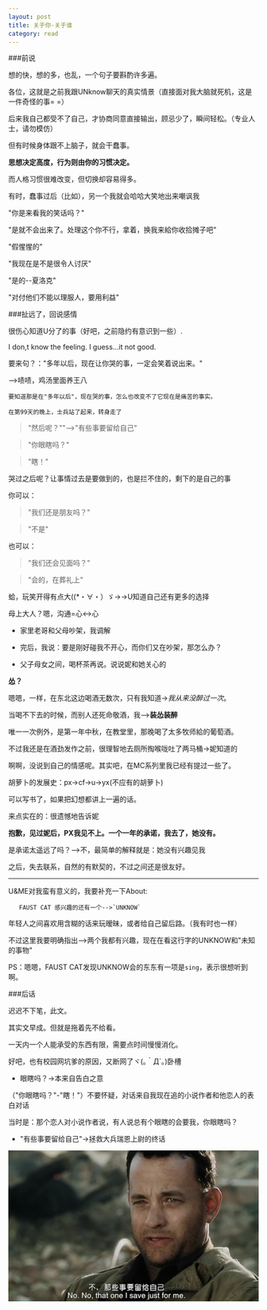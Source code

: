 ```yaml
---
layout: post
title: 关于你-关于谁
category: read
---
```

###前说

想的快，想的多，也乱，一个句子要斟酌许多遍。

各位，这就是之前我跟UNknow聊天的真实情景（直接面对我大脑就死机，这是一件奇怪的事= =）

后来我自己都受不了自己，才协商同意直接输出，顾忌少了，瞬间轻松。（专业人士，请勿模仿）

但有时候身体跟不上脑子，就会干蠢事。

**思想决定高度，行为则由你的习惯决定。**

而人格习惯很难改变，但切换却容易得多。

有时，蠢事过后（比如），另一个我就会哈哈大笑地出来嘲讽我

"你是来看我的笑话吗？"

"是就不会出来了。处理这个你不行，拿着，换我来給你收拾摊子吧"

"假惺惺的"

"我现在是不是很令人讨厌"

"是的--夏洛克"

"对付他们不能以理服人，要用利益"


###扯远了，回说感情

很伤心知道U分了的事（好吧，之前隐约有意识到一些）.

I don,t know the feeling. I guess...it not good.

要来句？："多年以后，现在让你哭的事，一定会笑着说出来。"

-->啧啧，鸡汤里面养王八 

`要知道那是在"多年以后"，现在哭的事，怎么也改变不了它现在是痛苦的事实。`

`在第99天的晚上，士兵站了起来，转身走了`

>"然后呢？""-->"有些事要留给自己"

>"你眼瞎吗？"
 
>"瞎！"


哭过之后呢？让事情过去是要做到的，也是拦不住的，剩下的是自己的事

你可以：

>"我们还是朋友吗？"
       
>"不是"

也可以：

>"我们还会见面吗？"
        
>"会的，在葬礼上"

蛤，玩笑开得有点大((*・∀・）ゞ→→U知道自己还有更多的选择

母上大人？嗯，沟通=心<->心

- 家里老哥和父母吵架，我调解

- 完后，我说：要是刚好碰我不开心，而你们又在吵架，那怎么办？

- 父子母女之间，喝杯茶再说。说说妮和她关心的

**怂？**

嗯嗯，一样，在东北这边喝酒无数次，只有我知道->*我从来没醉过一次*。

当喝不下去的时候，而别人还死命敬酒，我-->**装怂装醉**

唯一一次例外，是第一年中秋，在教堂里，那晚喝了太多牧师給的葡萄酒。

不过我还是在酒劲发作之前，很理智地去厕所掏喉咙吐了两马桶->妮知道的

啊啊，没说到自己的情感呢。其实吧，在MC系列里我已经有提过一些了。

胡萝卜的发展史：px->cf->u->yx(不应有的胡萝卜)

可以写书了，如果把幻想都讲上一遍的话。

来点实在的：很遗憾地告诉妮

**抱歉，见过妮后，PX我见不上。一个一年的承诺，我去了，她没有。**

是承诺太遥远了吗？-->不，最简单的解释就是：她没有兴趣见我

之后，失去联系，自然的有默契的，不过之间还是很友好。

---

U&ME对我蛮有意义的，我要补充一下About: 

       FAUST CAT 感兴趣的还有一个-->`UNKNOW`      
        
年轻人之间喜欢用含糊的话来玩暧昧，或者给自己留后路。（我有时也一样）

不过这里我要明确指出-->两个我都有兴趣，现在在看这行字的UNKNOW和"未知的事物"

PS：嗯嗯，FAUST CAT发现UNKNOW会的东东有一项是`sing`，表示很想听到啊。

###后话

迟迟不下笔，此文。

其实文早成。但就是拖着先不给看。

一天内一个人能承受的东西有限，需要点时间慢慢消化。

好吧，也有校园网坑爹的原因，又断网了ヾ(｡｀Д´｡)卧槽

- 眼瞎吗？->本来自告白之意

（"你眼瞎吗？"-"瞎！"）不要怀疑，对话来自我现在追的小说作者和他恋人的表白对话

当时是：那个恋人对小说作者说，有人说总有个眼瞎的会要我，你眼瞎吗？

- "有些事要留给自己"->拯救大兵瑞恩上尉的终话

<img class="cover" src="/images/2014/10/0000001.jpg" />


   
